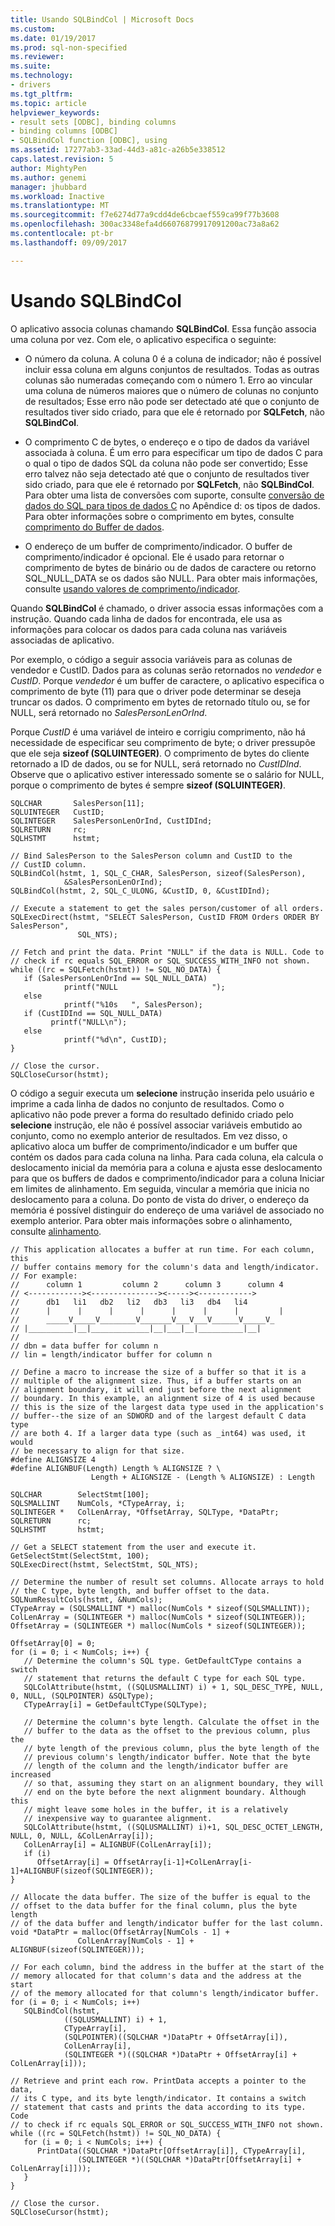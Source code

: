 ```yaml
---
title: Usando SQLBindCol | Microsoft Docs
ms.custom: 
ms.date: 01/19/2017
ms.prod: sql-non-specified
ms.reviewer: 
ms.suite: 
ms.technology:
- drivers
ms.tgt_pltfrm: 
ms.topic: article
helpviewer_keywords:
- result sets [ODBC], binding columns
- binding columns [ODBC]
- SQLBindCol function [ODBC], using
ms.assetid: 17277ab3-33ad-44d3-a81c-a26b5e338512
caps.latest.revision: 5
author: MightyPen
ms.author: genemi
manager: jhubbard
ms.workload: Inactive
ms.translationtype: MT
ms.sourcegitcommit: f7e6274d77a9cdd4de6cbcaef559ca99f77b3608
ms.openlocfilehash: 300ac3348efa4d66076879917091200ac73a8a62
ms.contentlocale: pt-br
ms.lasthandoff: 09/09/2017

---
```

# <a name="using-sqlbindcol"></a>Usando SQLBindCol
O aplicativo associa colunas chamando **SQLBindCol**. Essa função associa uma coluna por vez. Com ele, o aplicativo especifica o seguinte:  
  
-   O número da coluna. A coluna 0 é a coluna de indicador; não é possível incluir essa coluna em alguns conjuntos de resultados. Todas as outras colunas são numeradas começando com o número 1. Erro ao vincular uma coluna de números maiores que o número de colunas no conjunto de resultados; Esse erro não pode ser detectado até que o conjunto de resultados tiver sido criado, para que ele é retornado por **SQLFetch**, não **SQLBindCol**.  
  
-   O comprimento C de bytes, o endereço e o tipo de dados da variável associada à coluna. É um erro para especificar um tipo de dados C para o qual o tipo de dados SQL da coluna não pode ser convertido; Esse erro talvez não seja detectado até que o conjunto de resultados tiver sido criado, para que ele é retornado por **SQLFetch**, não **SQLBindCol**. Para obter uma lista de conversões com suporte, consulte [conversão de dados do SQL para tipos de dados C](../../../odbc/reference/appendixes/converting-data-from-sql-to-c-data-types.md) no Apêndice d: os tipos de dados. Para obter informações sobre o comprimento em bytes, consulte [comprimento do Buffer de dados](../../../odbc/reference/develop-app/data-buffer-length.md).  
  
-   O endereço de um buffer de comprimento/indicador. O buffer de comprimento/indicador é opcional. Ele é usado para retornar o comprimento de bytes de binário ou de dados de caractere ou retorno SQL_NULL_DATA se os dados são NULL. Para obter mais informações, consulte [usando valores de comprimento/indicador](../../../odbc/reference/develop-app/using-length-and-indicator-values.md).  
  
 Quando **SQLBindCol** é chamado, o driver associa essas informações com a instrução. Quando cada linha de dados for encontrada, ele usa as informações para colocar os dados para cada coluna nas variáveis associadas de aplicativo.  
  
 Por exemplo, o código a seguir associa variáveis para as colunas de vendedor e CustID. Dados para as colunas serão retornados no *vendedor* e *CustID*. Porque *vendedor* é um buffer de caractere, o aplicativo especifica o comprimento de byte (11) para que o driver pode determinar se deseja truncar os dados. O comprimento em bytes de retornado título ou, se for NULL, será retornado no *SalesPersonLenOrInd*.  
  
 Porque *CustID* é uma variável de inteiro e corrigiu comprimento, não há necessidade de especificar seu comprimento de byte; o driver pressupõe que ele seja **sizeof (**SQLUINTEGER**)**. O comprimento de bytes do cliente retornado a ID de dados, ou se for NULL, será retornado no *CustIDInd*. Observe que o aplicativo estiver interessado somente se o salário for NULL, porque o comprimento de bytes é sempre **sizeof (**SQLUINTEGER**)**.  
  
```  
SQLCHAR       SalesPerson[11];  
SQLUINTEGER   CustID;  
SQLINTEGER    SalesPersonLenOrInd, CustIDInd;  
SQLRETURN     rc;  
SQLHSTMT      hstmt;  
  
// Bind SalesPerson to the SalesPerson column and CustID to the   
// CustID column.  
SQLBindCol(hstmt, 1, SQL_C_CHAR, SalesPerson, sizeof(SalesPerson),  
            &SalesPersonLenOrInd);  
SQLBindCol(hstmt, 2, SQL_C_ULONG, &CustID, 0, &CustIDInd);  
  
// Execute a statement to get the sales person/customer of all orders.  
SQLExecDirect(hstmt, "SELECT SalesPerson, CustID FROM Orders ORDER BY SalesPerson",  
               SQL_NTS);  
  
// Fetch and print the data. Print "NULL" if the data is NULL. Code to   
// check if rc equals SQL_ERROR or SQL_SUCCESS_WITH_INFO not shown.  
while ((rc = SQLFetch(hstmt)) != SQL_NO_DATA) {  
   if (SalesPersonLenOrInd == SQL_NULL_DATA)   
            printf("NULL                     ");  
   else   
            printf("%10s   ", SalesPerson);  
   if (CustIDInd == SQL_NULL_DATA)   
         printf("NULL\n");  
   else   
            printf("%d\n", CustID);  
}  
  
// Close the cursor.  
SQLCloseCursor(hstmt);  
```  
  
 O código a seguir executa um **selecione** instrução inserida pelo usuário e imprime a cada linha de dados no conjunto de resultados. Como o aplicativo não pode prever a forma do resultado definido criado pelo **selecione** instrução, ele não é possível associar variáveis embutido ao conjunto, como no exemplo anterior de resultados. Em vez disso, o aplicativo aloca um buffer de comprimento/indicador e um buffer que contém os dados para cada coluna na linha. Para cada coluna, ela calcula o deslocamento inicial da memória para a coluna e ajusta esse deslocamento para que os buffers de dados e comprimento/indicador para a coluna Iniciar em limites de alinhamento. Em seguida, vincular a memória que inicia no deslocamento para a coluna. Do ponto de vista do driver, o endereço da memória é possível distinguir do endereço de uma variável de associado no exemplo anterior. Para obter mais informações sobre o alinhamento, consulte [alinhamento](../../../odbc/reference/develop-app/alignment.md).  
  
```  
// This application allocates a buffer at run time. For each column, this   
// buffer contains memory for the column's data and length/indicator.   
// For example:  
//      column 1         column 2      column 3      column 4  
// <------------><---------------><-----><------------>  
//      db1   li1   db2   li2   db3   li3   db4   li4  
//      |      |      |      |      |      |      |         |  
//      _____V_____V________V_______V___V___V______V_____V_  
// |__________|__|_____________|__|___|__|__________|__|  
//  
// dbn = data buffer for column n  
// lin = length/indicator buffer for column n  
  
// Define a macro to increase the size of a buffer so that it is a   
// multiple of the alignment size. Thus, if a buffer starts on an   
// alignment boundary, it will end just before the next alignment   
// boundary. In this example, an alignment size of 4 is used because   
// this is the size of the largest data type used in the application's   
// buffer--the size of an SDWORD and of the largest default C data type   
// are both 4. If a larger data type (such as _int64) was used, it would   
// be necessary to align for that size.  
#define ALIGNSIZE 4  
#define ALIGNBUF(Length) Length % ALIGNSIZE ? \  
                  Length + ALIGNSIZE - (Length % ALIGNSIZE) : Length  
  
SQLCHAR        SelectStmt[100];  
SQLSMALLINT    NumCols, *CTypeArray, i;  
SQLINTEGER *   ColLenArray, *OffsetArray, SQLType, *DataPtr;  
SQLRETURN      rc;   
SQLHSTMT       hstmt;  
  
// Get a SELECT statement from the user and execute it.  
GetSelectStmt(SelectStmt, 100);  
SQLExecDirect(hstmt, SelectStmt, SQL_NTS);  
  
// Determine the number of result set columns. Allocate arrays to hold   
// the C type, byte length, and buffer offset to the data.  
SQLNumResultCols(hstmt, &NumCols);  
CTypeArray = (SQLSMALLINT *) malloc(NumCols * sizeof(SQLSMALLINT));  
ColLenArray = (SQLINTEGER *) malloc(NumCols * sizeof(SQLINTEGER));  
OffsetArray = (SQLINTEGER *) malloc(NumCols * sizeof(SQLINTEGER));  
  
OffsetArray[0] = 0;  
for (i = 0; i < NumCols; i++) {  
   // Determine the column's SQL type. GetDefaultCType contains a switch   
   // statement that returns the default C type for each SQL type.  
   SQLColAttribute(hstmt, ((SQLUSMALLINT) i) + 1, SQL_DESC_TYPE, NULL, 0, NULL, (SQLPOINTER) &SQLType);  
   CTypeArray[i] = GetDefaultCType(SQLType);  
  
   // Determine the column's byte length. Calculate the offset in the   
   // buffer to the data as the offset to the previous column, plus the   
   // byte length of the previous column, plus the byte length of the   
   // previous column's length/indicator buffer. Note that the byte   
   // length of the column and the length/indicator buffer are increased   
   // so that, assuming they start on an alignment boundary, they will  
   // end on the byte before the next alignment boundary. Although this   
   // might leave some holes in the buffer, it is a relatively   
   // inexpensive way to guarantee alignment.  
   SQLColAttribute(hstmt, ((SQLUSMALLINT) i)+1, SQL_DESC_OCTET_LENGTH, NULL, 0, NULL, &ColLenArray[i]);  
   ColLenArray[i] = ALIGNBUF(ColLenArray[i]);  
   if (i)  
      OffsetArray[i] = OffsetArray[i-1]+ColLenArray[i-1]+ALIGNBUF(sizeof(SQLINTEGER));  
}  
  
// Allocate the data buffer. The size of the buffer is equal to the   
// offset to the data buffer for the final column, plus the byte length   
// of the data buffer and length/indicator buffer for the last column.  
void *DataPtr = malloc(OffsetArray[NumCols - 1] +  
               ColLenArray[NumCols - 1] + ALIGNBUF(sizeof(SQLINTEGER)));  
  
// For each column, bind the address in the buffer at the start of the   
// memory allocated for that column's data and the address at the start   
// of the memory allocated for that column's length/indicator buffer.  
for (i = 0; i < NumCols; i++)  
   SQLBindCol(hstmt,  
            ((SQLUSMALLINT) i) + 1,  
            CTypeArray[i],  
            (SQLPOINTER)((SQLCHAR *)DataPtr + OffsetArray[i]),  
            ColLenArray[i],  
            (SQLINTEGER *)((SQLCHAR *)DataPtr + OffsetArray[i] + ColLenArray[i]));  
  
// Retrieve and print each row. PrintData accepts a pointer to the data,   
// its C type, and its byte length/indicator. It contains a switch   
// statement that casts and prints the data according to its type. Code   
// to check if rc equals SQL_ERROR or SQL_SUCCESS_WITH_INFO not shown.  
while ((rc = SQLFetch(hstmt)) != SQL_NO_DATA) {  
   for (i = 0; i < NumCols; i++) {  
      PrintData((SQLCHAR *)DataPtr[OffsetArray[i]], CTypeArray[i],  
               (SQLINTEGER *)((SQLCHAR *)DataPtr[OffsetArray[i] + ColLenArray[i]]));  
   }  
}  
  
// Close the cursor.  
SQLCloseCursor(hstmt);  
```

